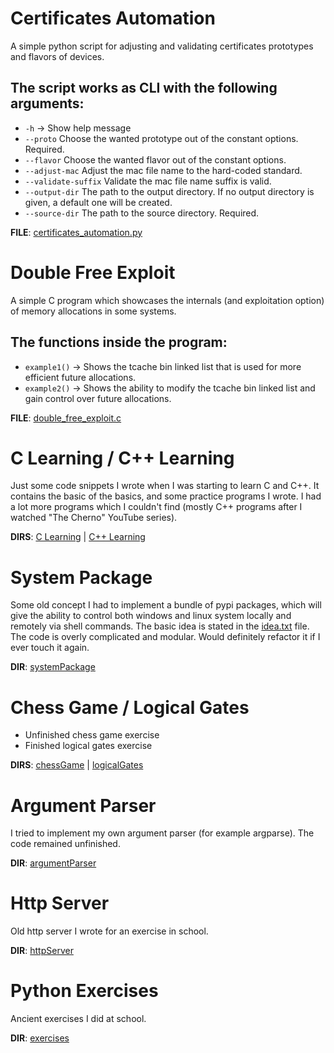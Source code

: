# Certificates Automation

A simple python script for adjusting and validating certificates prototypes and flavors of devices.

## The script works as CLI with the following arguments:

* `-h` -> Show help message
* `--proto` Choose the wanted prototype out of the constant options. Required.
* `--flavor` Choose the wanted flavor out of the constant options.
* `--adjust-mac` Adjust the mac file name to the hard-coded standard.
* `--validate-suffix` Validate the mac file name suffix is valid.
* `--output-dir` The path to the output directory. If no output directory is given, a default one will be created.
* `--source-dir` The path to the source directory. Required.

__FILE__: [certificates_automation.py](python/certificates_automation.py)


# Double Free Exploit

A simple C program which showcases the internals (and exploitation option) of memory allocations in some systems.

## The functions inside the program:

* `example1()` -> Shows the tcache bin linked list that is used for more efficient future allocations.
* `example2()` -> Shows the ability to modify the tcache bin linked list and gain control over future allocations.

__FILE__: [double_free_exploit.c](C/double_free_exploit.c)


# C Learning / C++ Learning

Just some code snippets I wrote when I was starting to learn C and C++.
It contains the basic of the basics, and some practice programs I wrote.
I had a lot more programs which I couldn't find (mostly C++ programs after I watched "The Cherno" YouTube series).

__DIRS__: [C Learning](./C%20Learning) | [C++ Learning](./C++%20Learning)


# System Package

Some old concept I had to implement a bundle of pypi packages, which will give the ability to control
both windows and linux system locally and remotely via shell commands.
The basic idea is stated in the [idea.txt](./python/systemPackage/idea.txt) file.
The code is overly complicated and modular. Would definitely refactor it if I ever touch it again.

__DIR__: [systemPackage](./python/systemPackage)


# Chess Game / Logical Gates

* Unfinished chess game exercise
* Finished logical gates exercise

__DIRS__: [chessGame](python/chessGame) | [logicalGates](python/logicalGates)


# Argument Parser

I tried to implement my own argument parser (for example argparse). 
The code remained unfinished.

__DIR__: [argumentParser](python/argumentParser)


# Http Server

Old http server I wrote for an exercise in school.

__DIR__: [httpServer](python/httpServer)


# Python Exercises

Ancient exercises I did at  school.

__DIR__: [exercises](python/exercises)

